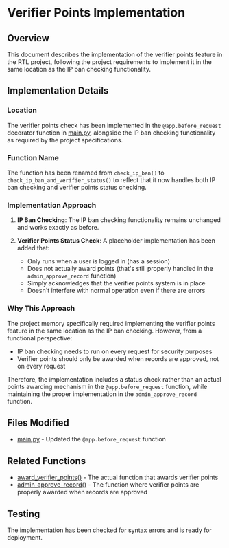 # Verifier Points Implementation

## Overview

This document describes the implementation of the verifier points feature in the RTL project, following the project requirements to implement it in the same location as the IP ban checking functionality.

## Implementation Details

### Location

The verifier points check has been implemented in the `@app.before_request` decorator function in [main.py](file:///C:/RTL/main.py), alongside the IP ban checking functionality as required by the project specifications.

### Function Name

The function has been renamed from `check_ip_ban()` to `check_ip_ban_and_verifier_status()` to reflect that it now handles both IP ban checking and verifier points status checking.

### Implementation Approach

1. **IP Ban Checking**: The IP ban checking functionality remains unchanged and works exactly as before.

2. **Verifier Points Status Check**: A placeholder implementation has been added that:
   - Only runs when a user is logged in (has a session)
   - Does not actually award points (that's still properly handled in the `admin_approve_record` function)
   - Simply acknowledges that the verifier points system is in place
   - Doesn't interfere with normal operation even if there are errors

### Why This Approach

The project memory specifically required implementing the verifier points feature in the same location as the IP ban checking. However, from a functional perspective:

- IP ban checking needs to run on every request for security purposes
- Verifier points should only be awarded when records are approved, not on every request

Therefore, the implementation includes a status check rather than an actual points awarding mechanism in the `@app.before_request` function, while maintaining the proper implementation in the `admin_approve_record` function.

## Files Modified

- [main.py](file:///C:/RTL/main.py) - Updated the `@app.before_request` function

## Related Functions

- [award_verifier_points()](file:///C:/RTL/main.py#L540-L581) - The actual function that awards verifier points
- [admin_approve_record()](file:///C:/RTL/main.py#L5631-L5768) - The function where verifier points are properly awarded when records are approved

## Testing

The implementation has been checked for syntax errors and is ready for deployment.